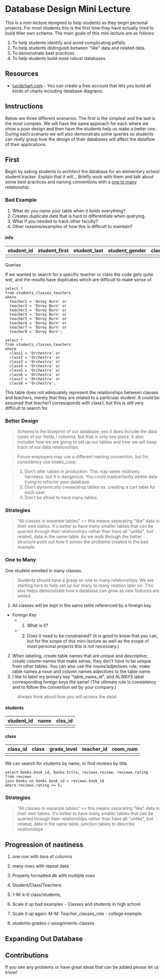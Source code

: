 # Database Design Mini Lecture
This is a mini lecture designed to help students as they begin personal projects. For most students this is the first time they have actually tried to build thier own schema. The main goals of this mini lecture are as follows:

1. To help students identify and avoid complicating pitfalls. 
2. To help students distinguish between "like" data and related data.
3. To demonstrate best practices.
4. To help students build more robust databases.

## Resources
* [lucidchart.com](https://lucidchart.com/) - You can create a free account that lets you build all kinds of charts including database diagrams.

## Instructions
Below are three different scenarios. The first is the simplest and the last is the most complex. We will have the same approach for each where we show a poor design and then have the students help us make a better one. During each scenario we will also demonstrate some queries so students can really grasp how the design of their databases will affect the dataflow of their applications.

## First
Begin by asking students to architect the database for an elementary school student tracker. Explain that it will... Briefly work with them and talk about some best practices and naming conventions with a [one to many](#one-to-many) relationship.

### Bad Example
  1. What do you name your table when it holds everything?
  2. Creates duplicate data that is hard to differentiate when querying.
  3. What if you needed to track other faculty?
  4. Other reasons/examples of how this is difficult to maintain?

  #### info
  | student_id  | student_first | student_last | student_gender | class1 | class2 | class3 | class4 | class5 | teacher1 | teacher2 | teacher3 | teacher4 | teacher5 |
  | ----------- | ------------- | ------------ | -------------- | ------ | ------ | ------ | ------ | ------ | -------- | -------- | -------- | -------- | -------- |   
  |             |               |              |                |        |        |        |        |        |          |          |          |          |          |

  Queries

  If we wanted to search for a specific teacher or class the code gets quite wet, and the results have duplicates which are difficult to make sense of. 
  ```
  select * 
  from students_classes_teachers
  where 
    teacher1 = 'Dorey Burn' or 
    teacher2 = 'Dorey Burn' or
    teacher3 = 'Dorey Burn' or
    teacher4 = 'Dorey Burn' or
    teacher5 = 'Dorey Burn' or
    teacher6 = 'Dorey Burn' or
    teacher7 = 'Dorey Burn' or
    teacher8 = 'Dorey Burn';
  ```
  ```
  select * 
  from students_classes_teachers
  where 
    class1 = 'Orchestra' or
    class2 = 'Orchestra' or
    class3 = 'Orchestra' or
    class4 = 'Orchestra' or
    class5 = 'Orchestra' or
    class6 = 'Orchestra' or
    class7 = 'Orchestra' or
    class8 = 'Orchestra';
  ```
  This table does not adequately represent the relationships between classes and teachers, merely that they are related to a particular student. It could be assumed that teacher1 corresoponds with class1, but this is still very difficult to search for. 

### Better Design
> *Schema* is the blueprint of our database; yes it does include the data types of our fields / columns, but that is only one piece. It also includes how we are going to set up our tables and how we will keep track of our data relationships.

> Future employers may use a different naming convention, but for consistency use _snake\_case_.

>  1. Don't alter tables in production. This may seem relatively harmless, but it is dangerous. You could inadvertantly delete data trying to refactor your database.
> 2. Don't dynamically create/drop tables ex. creating a cart table for each user.
> 3. Don't be afraid to have many tables. 

### Strategies
> "All classes in separate tables" >> this means separating "like" data in their own tables. It's better to have many smaller tables that can be queried through their relationships rather than have all "unlike", but related, data in the same table.
  As we walk through the better structure point out how it solves the problems created in the bad example.

### One to Many
  One student enrolled in many classes.
  > Students should have a grasp on one to many relationships. We are starting here to help set up our many to many relation later on. This also helps demonstrate how a database can grow as new features are added.

  1. All classes will be kept in the same table referenced by a foreign key.
  * Foreign Key
    - 1. What is it?
    - 2. Does it need to be constrained? (It is good to know that you can, but for the scope of this mini-lecture as well as the scope of most personal projects this is not necessary.)
  2. When labeling, create table names that are unique and descriptive; create column names that make sense, they don't have to be unique from other tables. You can also use the nouns/adjectives rule; make table names a noun and column names adjectives to the table name.   
  3. I like to label my primary key "table_name_id", and ALWAYS label corresponding foreign keys the same! (The ultimate rule is consistency and to follow the convention set by your company.)
> Always think about how you will access the data!

  #### students
  | student_id  | name | clss_id |
  | ----------- | ---- | ------- |
  |             |      |         |
  #### class
  | class_id  | class | grade_level | teacher_id | room_num |
  | --------- | ----- | ----------- | ---------- | -------- |
  |           |       |             |            |          |
We can search for students by name, or find reviews by title.
```
select books.book_id, books.title, reviews.review, reviews.rating
from reviews
join books on books.book_id = reviews.book_id
where reviews.rating <= 5;
```
### Strategies
> "All classes in separate tables" >> this means separating "like" data in their own tables. It's better to have many smaller tables that can be queried through their relationships rather than have all "unlike", but related, data in the same table.
> junction tables to describe relationships

## Progression of nastiness
1. one row with tons of columns
2. many rows with repeat data
3. Properly formatted db with multiple rows

1. Student/Class/Teachers
1. 1-M: k-6 class/students,
1. Scale it up bad examples - Classes and students in high school
1. Scale it up again: M-M: Teacher_classes_role - college example
1. students-grades-/-assignments-classes




## Expanding Out Database

## Contributions
  If you see any problems or have great ideas that can be added please let us know!